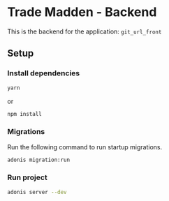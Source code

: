 # Trade Madden - Backend

This is the backend for the application: ```git_url_front```

## Setup

### Install dependencies

```bash
yarn
``` 

or 

```bash
npm install
```

### Migrations

Run the following command to run startup migrations.

```bash
adonis migration:run
```

### Run project

```bash
adonis server --dev
```
